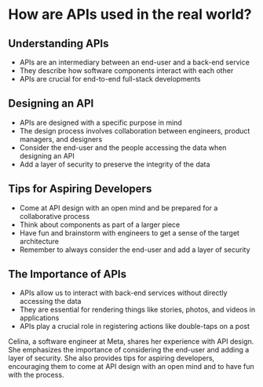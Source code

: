 # How are APIs used in the real world?

## **Understanding APIs**

- APIs are an intermediary between an end-user and a back-end service
- They describe how software components interact with each other
- APIs are crucial for end-to-end full-stack developments

## **Designing an API**

- APIs are designed with a specific purpose in mind
- The design process involves collaboration between engineers, product managers, and designers
- Consider the end-user and the people accessing the data when designing an API
- Add a layer of security to preserve the integrity of the data

## **Tips for Aspiring Developers**

- Come at API design with an open mind and be prepared for a collaborative process
- Think about components as part of a larger piece
- Have fun and brainstorm with engineers to get a sense of the target architecture
- Remember to always consider the end-user and add a layer of security

## **The Importance of APIs**

- APIs allow us to interact with back-end services without directly accessing the data
- They are essential for rendering things like stories, photos, and videos in applications
- APIs play a crucial role in registering actions like double-taps on a post

Celina, a software engineer at Meta, shares her experience with API design. She emphasizes the importance of considering the end-user and adding a layer of security. She also provides tips for aspiring developers, encouraging them to come at API design with an open mind and to have fun with the process.